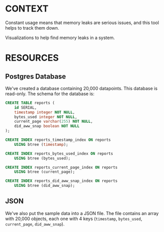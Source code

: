 CONTEXT
=======

Constant usage means that memory leaks are serious issues, and this tool helps to track them down.

Visualizations to help find memory leaks in a system.

RESOURCES
=========

## Postgres Database

We've created a database containing 20,000 datapoints. This database is read-only. The schema for the database is:

```sql
CREATE TABLE reports (
    id SERIAL,
    timestamp integer NOT NULL,
    bytes_used integer NOT NULL,
    current_page varchar(255) NOT NULL,
    did_aww_snap boolean NOT NULL
);

CREATE INDEX reports_timestamp_index ON reports
    USING btree (timestamp);

CREATE INDEX reports_bytes_used_index ON reports
    USING btree (bytes_used);

CREATE INDEX reports_current_page_index ON reports
    USING btree (current_page);

CREATE INDEX reports_did_aww_snap_index ON reports
    USING btree (did_aww_snap);
```

## JSON

We've also put the sample data into a JSON file. The file contains an array with 20,000 objects, each one with 4 keys (`timestamp`, `bytes_used`, `current_page`, `did_aww_snap`).
